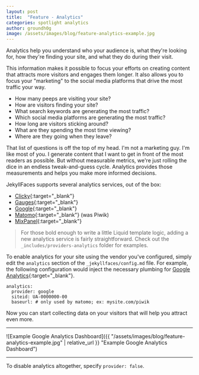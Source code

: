 ```yaml
---
layout: post
title:  "Feature - Analytics"
categories: spotlight analytics
author: groundh0g
image: /assets/images/blog/feature-analytics-example.jpg
---
```


Analytics help you understand who your audience is, what they're looking for, how they're finding your site, and what they do during their visit.

This information makes it possible to focus your efforts on creating content that attracts more visitors and engages them longer. It also allows you to focus your "marketing" to the social media platforms that drive the most traffic your way.

* How many peeps are visiting your site?
* How are visitors finding your site? 
* What search keywords are generating the most traffic?
* Which social media platforms are generating the most traffic?
* How long are visitors sticking around?
* What are they spending the most time viewing?
* Where are they going when they leave?

That list of questions is off the top of my head. I'm not a marketing guy. I'm like most of you. I generate content that I want to get in front of the most readers as possible. But without measurable metrics, we're just rolling the dice in an endless tweak-and-guess cycle. Analytics provides those measurements and helps you make more informed decisions.

JekyllFaces supports several analytics services, out of the box:

* [Clicky](https://clicky.com/){:target="_blank"}
* [Gauges](https://get.gaug.es/){:target="_blank"}
* [Google](https://www.google.com/analytics/){:target="_blank"}
* [Matomo](https://matomo.org/){:target="_blank"} (was Piwik)
* [MixPanel](https://mixpanel.com/){:target="_blank"}

> For those bold enough to write a little Liquid template logic, adding a new analytics service is fairly straightforward. Check out the `_includes/providers-analytics` folder for examples.

To enable analytics for your site using the vendor you've configured, simply edit the `analytics` section of the `_jekyllfaces/config.md` file. For example, the following configuration would inject the necessary plumbing for [Google Analytics](https://www.google.com/analytics/){:target="_blank"}.

~~~
analytics:
  provider: google 
  siteid: UA-0000000-00
  baseurl: # only used by matomo; ex: mysite.com/piwik
~~~

Now you can start collecting data on your visitors that will help you attract even more.

<hr/>
![Example Google Analytics Dashboard]({{ "/assets/images/blog/feature-analytics-example.jpg" | relative_url }} "Example Google Analytics Dashboard")
<hr/>

To disable analytics altogether, specify `provider: false`.
